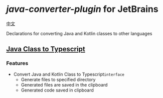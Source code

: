 *java-converter-plugin* for JetBrains 
===========================
[中文](README.zh.md)

Declarations for converting Java and Kotlin classes to other languages

## [Java Class to Typescript](https://plugins.jetbrains.com/plugin/13800-java-class-to-typescript)
### Features
- Convert Java and Kotlin Class to Typescript`interface`
    - Generate files to specified directory
    - Generated files are saved in the clipboard
    - Generated code saved in clipboard
